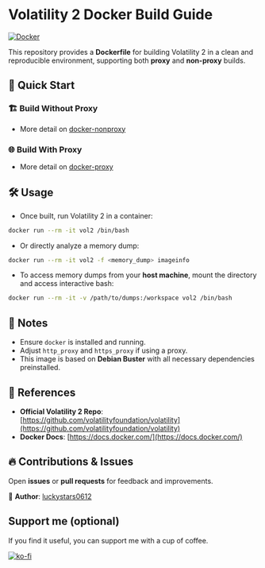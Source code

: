 # Volatility 2 Docker Build Guide

[![Docker](https://img.shields.io/badge/Docker-Build-blue)](https://hub.docker.com/r/luckystars0612/volatility2-docker)

This repository provides a **Dockerfile** for building Volatility 2 in a clean and reproducible environment, supporting both **proxy** and **non-proxy** builds.

## 🚀 Quick Start

### 🏗️ Build Without Proxy
- More detail on [docker-nonproxy](./docker-nonproxy/)

### 🌐 Build With Proxy
- More detail on [docker-proxy](./docker-proxy/)

## 🛠️ Usage

- Once built, run Volatility 2 in a container:

```sh
docker run --rm -it vol2 /bin/bash
```

- Or directly analyze a memory dump:

```sh
docker run --rm -it vol2 -f <memory_dump> imageinfo
```

- To access memory dumps from your **host machine**, mount the directory and access interactive bash:

```sh
docker run --rm -it -v /path/to/dumps:/workspace vol2 /bin/bash
```

## 📝 Notes
- Ensure `docker` is installed and running.
- Adjust `http_proxy` and `https_proxy` if using a proxy.
- This image is based on **Debian Buster** with all necessary dependencies preinstalled.

## 🔗 References
- **Official Volatility 2 Repo**: [https://github.com/volatilityfoundation/volatility](https://github.com/volatilityfoundation/volatility)
- **Docker Docs**: [https://docs.docker.com/](https://docs.docker.com/)

## 🔥 Contributions & Issues
Open **issues** or **pull requests** for feedback and improvements.

🔹 **Author**: [luckystars0612](https://github.com/luckystars0612)  

## Support me (optional)
If you find it useful, you can support me with a cup of coffee.

[![ko-fi](https://ko-fi.com/img/githubbutton_sm.svg)](https://ko-fi.com/Y8Y2123O0D)
